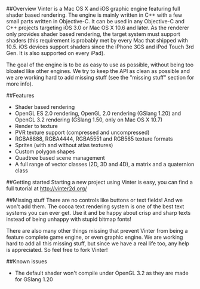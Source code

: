 ##Overview
Vinter is a Mac OS X and iOS graphic engine featuring full shader based rendering. The engine is mainly written in C++ with a few small parts written in Objective-C. It can be used in any Objective-C and C++ projects targeting iOS 3.0 or Mac OS X 10.6 and later. As the renderer only provides shader based rendering, the target system must support shaders (this requirement is probably met by every Mac that shipped with 10.5. iOS devices support shaders since the iPhone 3GS and iPod Touch 3rd Gen. It is also supported on every iPad).

The goal of the engine is to be as easy to use as possible, without being too bloated like other engines. We try to keep the API as clean as possible and we are working hard to add missing stuff (see the "missing stuff" section for more info).

##Features
- Shader based rendering
- OpenGL ES 2.0 rendering, OpenGL 2.0 rendering (GSlang 1.20) and OpenGL 3.2 rendering (GSlang 1.50, only on Mac OS X 10.7)
- Render to texture
- PVR texture support (compressed and uncompressed)
- RGBA8888, RGBA4444, RGBA5551 and RGB565 texture formats
- Sprites (with and without atlas textures)
- Custom polygon shapes
- Quadtree based scene management
- A full range of vector classes (2D, 3D and 4D), a matrix and a quaternion class

##Getting started
Starting a new project using Vinter is easy, you can find a full tutorial at <http://vinter2d.org/>

##Missing stuff
There are no controls like buttons or text fields! And we won't add them. The cocoa text rendering system is one of the best text systems you can ever get. Use it and be happy about crisp and sharp texts instead of being unhappy with stupid bitmap fonts!

There are also many other things missing that prevent Vinter from being a feature complete game engine, or even graphic engine. We are working hard to add all this missing stuff, but since we have a real life too, any help is appreciated. So feel free to fork Vinter!

##Known issues
- The default shader won't compile under OpenGL 3.2 as they are made for GSlang 1.20

